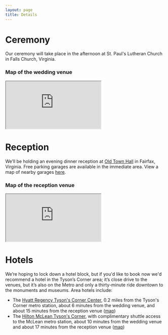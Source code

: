 ```yaml
---
layout: page
title: Details
---
```


# Ceremony
Our ceremony will take place in the afternoon at St. Paul's Lutheran Church in Falls Church, Virginia. 

### Map of the wedding venue
<iframe src="https://www.google.com/maps/embed?pb=!1m18!1m12!1m3!1d12420.205241307634!2d-77.20189360251578!3d38.89994194500539!2m3!1f0!2f0!3f0!3m2!1i1024!2i768!4f13.1!3m3!1m2!1s0x89b64b2939ad0651%3A0x650669495f1fb663!2sSt+Paul&#39;s+Lutheran+Church!5e0!3m2!1sen!2sus!4v1458515648490"></iframe>

# Reception

We’ll be holding an evening dinner reception at [Old Town Hall] in Fairfax, Virginia. Free parking garages are available in the immediate area. View a map of nearby garages [here][garages].

### Map of the reception venue
<iframe src="https://www.google.com/maps/embed?pb=!1m18!1m12!1m3!1d3107.4046755036193!2d-77.30721558521402!3d38.84609285757276!2m3!1f0!2f0!3f0!3m2!1i1024!2i768!4f13.1!3m3!1m2!1s0x89b64e924a26a56f%3A0x177d86a116b4b474!2sOld+Town+Hall!5e0!3m2!1sen!2sus!4v1458515690071"></iframe>

# Hotels
We’re hoping to lock down a hotel block, but if you'd like to book now we'd recommend a hotel in the Tyson’s Corner area; it’s close drive to the venues, but it’s also on the Metro and only a thirty-minute ride downtown to the monuments and museums. Area hotels include:

* The [Hyatt Regency Tyson's Corner Center][hyatt], 0.2 miles from the Tyson's Corner metro station, about 6 minutes from the wedding venue, and about 15 minutes from the reception venue ([map][hyatt_map])
* The [Hilton McLean Tyson's Corner][hilton], with complimentary shuttle access to the McLean metro station, about 10 minutes from the wedding venue and about 17 minutes from the reception venue ([map][hilton_map])

[Old Town Hall]: http://www.historicfairfax.org/historic-buildings-sites/
[garages]: http://www.fairfaxva.gov/home/showdocument?id=1230
[hilton]: http://www3.hilton.com/en/hotels/virginia/hilton-mclean-tysons-corner-MCLMHHH/about/index.html
[hilton_map]: https://www.google.com/maps/place/Hilton+McLean+Tysons+Corner/@38.9264842,-77.2160519,17z/data=!4m2!3m1!1s0x89b64abffbb52047:0xebe18880c07272b3?hl=en
[hyatt]: http://tysonscornercenter.regency.hyatt.com/en/hotel/home.html
[hyatt_map]: https://www.google.com/maps/place/Hyatt+Regency+Tysons+Corner+Center/@38.918719,-77.2221497,17z/data=!3m1!4b1!4m2!3m1!1s0x89b64ae9ac2f3853:0xa14d341ee2b3f5cb
